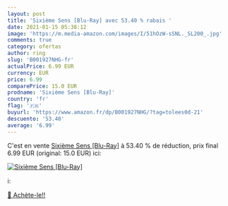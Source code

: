 ```yaml
---
layout: post
title: 'Sixième Sens [Blu-Ray] avec 53.40 % rabais '
date: 2021-01-15 05:38:12
image: 'https://m.media-amazon.com/images/I/51hOzW-sSNL._SL200_.jpg'
comments: true
category: ofertas
author: ring
slug: 'B001927NHG-fr'
actualPrice: 6.99 EUR
currency: EUR
price: 6.99
comparePrice: 15.0 EUR
prodname: 'Sixième Sens [Blu-Ray]'
country: 'fr'
flag: '🇫🇷'
buyurl: 'https://www.amazon.fr/dp/B001927NHG/?tag=tolees0d-21'
descuento: '53.40'
average: '6.99'
---
```


C'est en vente [Sixième Sens [Blu-Ray]](https://www.amazon.fr/dp/B001927NHG/?tag=tolees0d-21)  à  53.40 % de réduction, prix final  6.99 EUR (original: 15.0 EUR) ici:

[![Sixième Sens [Blu-Ray]](https://m.media-amazon.com/images/I/51hOzW-sSNL._SL200_.jpg)](https://www.amazon.fr/dp/B001927NHG/?tag=tolees0d-21)

ℹ️:


[🛒 Achète-le!!](https://www.amazon.fr/dp/B001927NHG/?tag=tolees0d-21)
